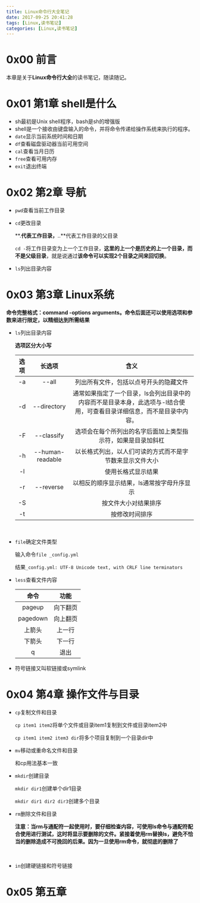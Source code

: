 ```yaml
---
title: Linux命令行大全笔记
date: 2017-09-25 20:41:28
tags: [Linux,读书笔记]
categories: [Linux,读书笔记]
---
```


# 0x00 前言

本章是关于**Linux命令行大全**的读书笔记，随读随记。

# 0x01 第1章 shell是什么

- sh最初是Unix shell程序，bash是sh的增强版
- shell是一个接收由键盘输入的命令，并将命令传递给操作系统来执行的程序。
- `date`显示当前系统时间和日期
- `df`查看磁盘驱动器当前可用空间
- `cal`查看当月日历
- `free`查看可用内存
- `exit`退出终端

<!--more-->

# 0x02 第2章 导航

- `pwd`查看当前工作目录

- `cd`更改目录

  **.**代表工作目录，**..**代表工作目录的父目录

  `cd -`将工作目录变为上一个工作目录，**这里的上一个是历史的上一个目录，而不是父级目录**，就是说通过**该命令可以实现2个目录之间来回切换**。

- `ls`列出目录内容

# 0x03 第3章 Linux系统

**命令完整格式：command -options  arguments。命令后面还可以使用选项和参数来进行限定，以精细达到所需结果**

- `ls`列出目录内容

  **选项区分大小写**

  |  选项  |       长选项        |                    含义                    |
  | :--: | :--------------: | :--------------------------------------: |
  |  -a  |      --all       |           列出所有文件，包括以点号开头的隐藏文件            |
  |  -d  |   --directory    | 通常如果指定了一个目录，ls会列出目录中的内容而不是目录本身，此选项与-l结合使用，可查看目录详细信息，而不是目录中内容。 |
  |  -F  |    --classify    |      选项会在每个所列出的名字后面加上类型指示符，如果是目录加斜杠      |
  |  -h  | --human-readable |       以长格式列出，以人们可读的方式而不是字节数来显示文件大小       |
  |  -l  |                  |                使用长格式显示结果                 |
  |  -r  |    --reverse     |          以相反的顺序显示结果，ls通常按字母升序显示          |
  |  -S  |                  |                按文件大小对结果排序                |
  |  -t  |                  |                 按修改时间排序                  |

  ​

- `file`确定文件类型

  输入命令`file _config.yml`

  结果`_config.yml: UTF-8 Unicode text, with CRLF line terminators`

- `less`查看文件内容

  |    命令    |  功能  |
  | :------: | :--: |
  |  pageup  | 向下翻页 |
  | pagedown | 向上翻页 |
  |   上箭头    | 上一行  |
  |   下箭头    | 下一行  |
  |    q     |  退出  |

- 符号链接又叫软链接或symlink





# 0x04 第4章 操作文件与目录

- `cp`复制文件和目录

  `cp item1 item2`将单个文件或目录item1复制到文件或目录item2中

  `cp item1 item2 item3 dir`将多个项目复制到一个目录dir中

- `mv`移动或重命名文件和目录

  和cp用法基本一致

- `mkdir`创建目录

  `mkdir dir1`创建单个dir1目录

  `mkdir dir1 dir2 dir3`创建多个目录

- `rm`删除文件和目录

  **注意：当rm与通配符一起使用时，要仔细检查内容，可使用ls命令与通配符配合使用进行测试，这时将显示要删除的文件。紧接着使用rm替换ls，避免不恰当的删除造成不可挽回的后果。因为一旦使用rm命令，就彻底的删除了**

  ​

- `in`创建硬链接和符号链接



# 0x05 第五章 
